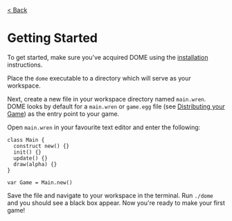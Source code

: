 [< Back](.)

Getting Started
=================

To get started, make sure you've acquired DOME using the [installation](installation) instructions.

Place the `dome` executable to a directory which will serve as your workspace.

Next, create a new file in your workspace directory named `main.wren`. DOME looks by default for a `main.wren` or `game.egg` file (see [Distributing your Game](guides/distribution)) as the entry point to your game.

Open `main.wren` in your favourite text editor and enter the following:

```
class Main {
  construct new() {}
  init() {}
  update() {}
  draw(alpha) {}
}

var Game = Main.new()
```

Save the file and navigate to your workspace in the terminal. Run `./dome` and you should see a black box appear.
Now you're ready to make your first game!

